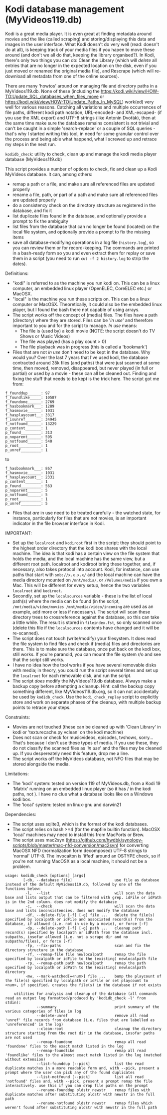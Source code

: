 # Kodi database management (MyVideos119.db)

Kodi is a great media player. It is even great at finding metadata around movies and the like (called scraping) and storing/displaying this data and images in the user interface. What Kodi doesn't do very well (read: doesn't do at all), is keeping track of your media files if you hapen to move these around (and don't we all do that, keeping the library organised?). In Kodi, there's only two things you can do: Clean the Library (which will *delete* all entries that are no longer in the expected location on the disk, even if you just moved or renamed the original media file), and Rescrape (which will re-download all metadata from one of the online sources).

There are many 'howtos' around on managing file and directory paths in a MyVideos119.db. None of these (including the https://kodi.wiki/view/HOW-TO:Update_SQL_databases_when_files_move or https://kodi.wiki/view/HOW-TO:Update_Paths_In_MySQL) work(ed) very well for various reasons. Catching all variations and multiple occurrences of file paths, different kodi path notation, URL-encoded- and XML-escaped- (if you use the XML export) and UTF-8 strings (like Antonín Dvořák), then at the same time make sure the database remains consistent is not trivial and can't be caught in a simple 'search-replace' or a couple of SQL queries - that's why I started writing this tool, in need for some granular control over the process and being able what happend, what I screwed up and retrace my steps in the next run.

`kodidb_check`: utility to check, clean up and manage the kodi media player database (MyVideos119.db)

This script provides a number of options to check, fix and clean up a Kodi MyVideos database. It can, among others:
- remap a path or a file, and make sure all referenced files are updated properly
- rename a file, path, or part of a path and make sure all referenced files are updated properly
- do a consistency check on the directory structure as registered in the database, and fix it
- list duplicate files found in the database, and optionally provide a prompt to fix the ambiguity
- list files from the database that can no longer be found (located) on the local file system, and optionally provide a prompt to fix the missing items
- save all database-modifying operations in a log file (`history.log`), so you can review them or for record-keeping. The commands are printed in a bash-ready form so you and even extract them for replay or save them in a script (you need to run `cut -f 2 history.log` to strip the dates).

Definitions:
  - "kodi" is referred to as the machine you run kodi on. This can be a linux computer, an embedded linux player (OpenELEC, CoreELEC etc.) or MacOSX.
  - "local" is the machine you run these scripts on. This can be a linux computer or MacOSX. Theoretically, it could also be the embedded linux player, but I found the bash there not capable of using arrays.
- The script works off the concept of (media) files. The files have a path (directory) where they are stored. Files can be '*in use*' and therefore important to you and for the script to manage. *In use* means:
  - The file is (used by) a kodi movie (NOTE: the script doesn't do TV Shows or Music Videos)
  - The file was played (has a play count > 0)
  - The file playback was in progress (this is called a 'bookmark')
- Files that are not *in use* don't need to be kept in the database. Why would you? Over the last 7 years that I've used kodi, the database contracted around 35k files (and paths) that were just scanned at some time, then moved, removed, disappeared, but never played (in full or partial) or used by a movie - these can all be cleaned out. Finding and fixing the stuff that needs to be kept is the trick here. The script got me from:

```
f_founddup______: 97
f_foundlike_____: 10587
f_foundone______: 2769
f_hasbookmark___: 1289
f_hasmovie______: 1031
f_hasplaycount__: 3317
f_isunref_______: 34945
f_notfound______: 13229
p_content_______: 1
p_found_________: 313
p_noparent______: 595
p_notfound______: 540
p_root__________: 1
p_unref_________: 1
```

to
```
f_hasbookmark___: 867
f_hasmovie______: 1031
f_hasplaycount__: 2331
p_content_______: 1
p_found_________: 563
p_noparent______: 5
p_notfound______: 5
p_root__________: 1
p_unref_________: 5
```

- Files that *are* in use need to be treated carefully - the watched state, for instance, particularly for files that are not movies, is an important indicator in the file browser interface in Kodi.

IMPORTANT:
- Set up the `localroot` and `kodiroot` first in the script: they should point to the highest order directory that the kodi box shares
with the local machine. The idea is that kodi has a certain view on the file system that holds the media, and the local machine has the same view, but a different root path. localroot and kodiroot bring these together, and, if necessary, also takes protocol into account. Kodi, for instance, can use paths that start with `smb://x.x.x.x/` and the local machine can have the media directory mounted on `/mnt/media/`, or `/Volumes/media` if you own a Mac. This will be different for every setup, hence the two variables `localroot` and `kodiroot`.
- Secondly, set up the `localsources` variable - these is the list of local path(s) where the media can be found (in the script, `/mnt/media/video/movies /mnt/media/video/incoming` are used as an example, add more or less if necessary). The script will scan these directory trees to crossreference against the database, so this can take a little while. The result is stored in `fileindex.fst`, so only scanned once (delete this file if the `localsources` contents have changed and it will be re-scanned).
- The script does not touch (write/modify) your filesystem. It does read the file system to find files and check if (media) files and directories are there. This is to make sure the database, once put back on the kodi box, still works. If you're paranoid, you can mount the file system r/o and see that the script still works.
- I have no idea how the tool works if you have several removable disks with media; in theory, you could run the script several times and set up the `localroot` for each removable disk, and run the script.
- The script *does* modify the MyVideos119.db database. Always make a backup copy before attempting a cleanup. Hint: call the backup copy something different, like MyVideos119.db.org, so it can not accidentally be used by `kodidb_check`. Use the `kodi_check_replay` script to explicitly store and work on separate phases of the cleanup, with multiple backup points to retrace your steps.

Constraints:
- Movies are not touched (these can be cleaned up with 'Clean Library' in kodi or 'texturecache.py vclean' on the kodi machine)
- Does not scan or check for musicvideos, episodes, tvshows, sorry... That's because I don't use these types of media. If you use these, they do not classify the scanned files as '*in use*' and the files may be cleaned up. If you despereately need this feature, drop me a line.
- The script works off the MyVideos database, not NFO files that may be stored alongside the media.

Limitations:
- The 'kodi' system: tested on version 119 of MyVideos.db, from a Kodi 19 'Matrix' running on an embedded linux player (so it has / in the kodi paths, not \). I have no clue what a database looks like on a Windows kodi box.
- The 'local' system: tested on linux-gnu and darwin21 

Dependencies:
- The script uses sqlite3, which is the format of the kodi databases.
- The script relies on bash >=4 (for the mapfile builtin function). MacOSX 'local' machines may need to install this from MacPorts or Brew.
- The script uses mac2syn (https://github.com/hwdbk/synology-scripts/blob/master/mac-nfd-conversion/mac2syn) for converting MacOSX NFD (normalization form decomposed) UTF-8 strings to 'normal' UTF-8. The invocaiton is 'iffed' around an OSTYPE check, so if you're not running MacOSX as a local machine, it should not be a problem.

```
usage: kodidb_check [options] [args]
        [-db, --database file]                   use file as database instead of the default MyVideos119.db, followed by one of the functions below:
         -l,  --list                             will scan the data base and lists output that can be filtered with grep. idFile or idPath is in the 2nd column. does not modify the database
         -c,  --check                            will scan the data base and lists inconsistencies. does not modify the database
         -df, --delete-file [-f] [-g] file ...   delete the file(s) specified by localpath or idFile and associated record(s) from the database, if allowed (i.e. not in use by a movie), or force [-f]
         -dp, --delete-path [-f] [-g] path ...   cleanup path record(s) specified by localpath or idPath from the database incl. subpaths, insofar allowed (i.e. not a scrape dir and no subpaths/files), or force [-f]
         -fp, --fix-paths                        scan and fix the directory structure in the database
         -rf, --remap-file file newlocalpath     remap the file specified by localpath or idFile to the (existing) newlocalpath file
         -rp, --remap-path path newlocalpath     remap the path specified by localpath or idPath to the (existing) newlocalpath directory
         -mw, --mark-watched[=<num>] file ...    bump the playcount of the file(s) specified by localpath or idFile or set playcount to <num>, if specified. creates the file(s) in the database if not exists

    utilities for analysis and cleanup of the database (all commands read an output log formatted/produced by 'kodidb_check -l' from stdin):
              --summary                          print summary of the various categories of files in log
              --delete-unref                     remove all read 'unref' file records from database (i.e. files that are labelled as 'unreferenced' in the log)
              --clean-root                       cleanup the directory structure starting from the root dir in the database, insofar paths are not used
              --remap-foundone                   remap all read 'foundone' files to the exact match listed in the log
              --remap-foundlike                  remap all read 'foundlike' files to the almost exact match listed in the log (matched without extension)
              --list-founddup [--pick]           list the read duplicate matches in a more readable form and, with --pick, present a prompt where the user can pick any of the found duplicates
              --list-notfound [--pick]           list all read 'notfound' files and, with --pick, present a prompt remap the file interactively. use this if you can drop file paths on the prompt
              --rename-founddup oldstr newstr    remap files with duplicate matches after substituting oldstr with newstr in the full path
              --rename-notfound oldstr newstr    remap files which weren't found after substituting oldstr with newstr in the full path
```


